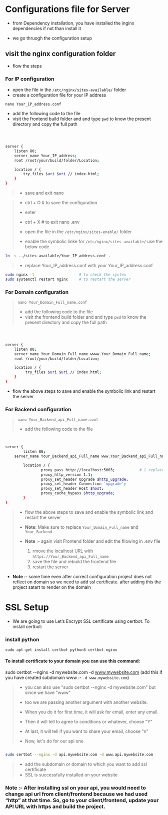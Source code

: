 # **Configurations file for Server**
- from Dependency installation, you have installed the inginx dependencies if not than install it

- we go thruogh the configuration setup

## visit the nginx configuration folder
- flow the steps

### For **IP configuration**

- open the file in the `/etc/nginx/sites-available/` folder
- create a configuration file for your IP address 

`nano Your_IP_address.conf`

- add the following code to the file
-  visit the frontend build folder and and type `pwd` to know the present directory and copy the full path
```bash



server {
    listen 80;
    server_name Your_IP_address;
    root /root/your/build/folder/Location;

    location / {
        try_files $uri $uri // index.html;
    }
}
```


> - save and exit nano

> - ctrl + O             # to save the configuration 
> - enter 
> - ctrl + X             # to exit nano .env
> 
> 
> - open the file in the `/etc/nginx/sites-enable/` folder
> - enable the symbolic linke for `/etc/nginx/sites-available/`  use the below code


```bash
ln -s ../sites-available/Your_IP_address.conf .

```

> -  replace Your_IP_address.conf with your Your_IP_address.conf

```bash
sudo nginx -t                    # to check the syntex
sudo systemctl restart nginx     # to restart the server

```


### For **Domain configuration**

> `nano Your_Domain_Full_name.conf`
> 
> - add the following code to the file
> - visit the frontend build folder and and type `pwd` to know the present directory and copy the full path

```bash



server {
    listen 80;
    server_name Your_Domain_Full_name wwww.Your_Domain_Full_name;
    root /root/your/build/folder/Location;

    location / {
         try_files $uri $uri // index.html;
    }
}


```
- flow the above steps to save and enable the symbolic link and restart the server

  


### For **Backend configuration**

> `nano Your_Backend_api_Full_name.conf`
> 
> - add the following code to the file

```bash


server {
        listen 80;
	server_name Your_Backend_api_Full_name www.Your_Backend_api_Full_name;

        location / {
                proxy_pass http://localhost:5003;           # ( replace the 5003 port to your backend port )
                proxy_http_version 1.1;
                proxy_set_header Upgrade $http_upgrade;
                proxy_set_header Connection 'upgrade';
                proxy_set_header Host $host;
                proxy_cache_bypass $http_upgrade;
        }
}

```
> - flow the above steps to save and enable the symbolic link and restart the server
> 
> 
> 
> - **Note**: Make sure to replace `Your_Domain_Full_name` and `Your_Backend` 
> - **Note** :- again visit Frontend folder and edit the fllowing in .env file
>    1. rmove the localhost URL with `https://Your_Backend_api_Full_name` 
>    2. save the file and rebuild the frontend file
>    3. restart the server
> 
- **Note** :- some time even after correct configuration project does not reflect on domain so we need to add ssl certificate. after adding this the project satart to render on the domain

   
# SSL Setup
- We are going to use Let’s Encrypt SSL certificate using certbot. To install certbot:

### install python 

```py
sudo apt-get install certbot python3-certbot-nginx

```

####  To install certificate to your domain you can use this command:

sudo certbot --nginx -d mywebsite.com -d www.mywebsite.com (add this if you have created subdomain www :- `-d www.mywebsite.com`)

> - you can also use "sudo certbot --nginx -d mywebsite.com" but since we have "www"
> - too we are passing another argument with another website.
> - When you do it for first time, it will ask for email, enter any email.
> - Then it will tell to agree to conditions or whatever, choose "Y"
> - At last, it will tell if you want to share your email, choose "n"
> 
> -  Now, let's do for our api one

```bash

sudo certbot --nginx -d api.mywebsite.com -d www.api.mywebsite.com
```

> - add the subdomain or domain to which you want to add ssl certificate
> - SSL is successfully installed on your website

### **Note** :- After installing ssl on your api, you would need to change api url from client/frontend because we had used “http” at that time. So, go to your client/frontend, update your API URL with https and build the project.

```
